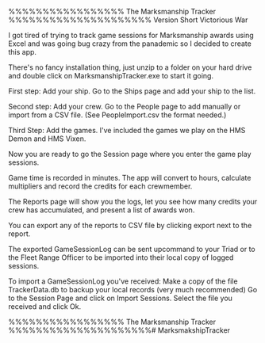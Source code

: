%%%%%%%%%%%%%%%%%  The Marksmanship Tracker %%%%%%%%%%%%%%%%%%%%%
Version Short Victorious War

I got tired of trying to track game sessions for Marksmanship awards using Excel and was going bug crazy from the panademic so I decided to create this app.

There's no fancy installation thing, just unzip to a folder on your hard drive and double click on MarksmanshipTracker.exe to start it going.

First step: Add your ship. Go to the Ships page and add your ship to the list.

Second step:  Add your crew. Go to the People page to add manually or import from a CSV file. (See PeopleImport.csv the format needed.)

Third Step: Add the games. I've included the games we play on the HMS Demon and HMS Vixen.

Now you are ready to go the Session page where you enter the game play sessions.

Game time is recorded in minutes. The app will convert to hours, calculate multipliers and record the credits for each crewmember.

The Reports page will show you the logs, let you see how many credits your crew has accumulated, and present a list of awards won.

You can export any of the reports to CSV file by clicking export next to the report.

The exported GameSessionLog can be sent upcommand to your Triad or to the Fleet Range Officer to be imported into their local copy of logged sessions.

To import a GameSessionLog you've received:
 Make a copy of the file TrackerData.db to backup your local records  (very much recommended)
 Go to the Session Page and click on Import Sessions. Select the file you received and click Ok.

%%%%%%%%%%%%%%%%%  The Marksmanship Tracker %%%%%%%%%%%%%%%%%%%%%# MarksmakshipTracker
